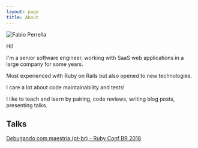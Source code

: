 ```yaml
---
layout: page
title: About
---
```


![Fabio Perrella](../images/fabioperrella_small.JPG)

Hi!

I'm a senior software engineer, working with SaaS web applications in a large company for some years.

Most experienced with Ruby on Rails but also opened to new technologies.

I care a lot about code maintainability and tests!

I like to teach and learn by pairing, code reviews, writing blog posts, presenting talks.


## Talks

[Debugando com maestria (pt-br) - Ruby Conf BR 2018](https://www.pscp.tv/w/1OyKAykNLpbKb)
